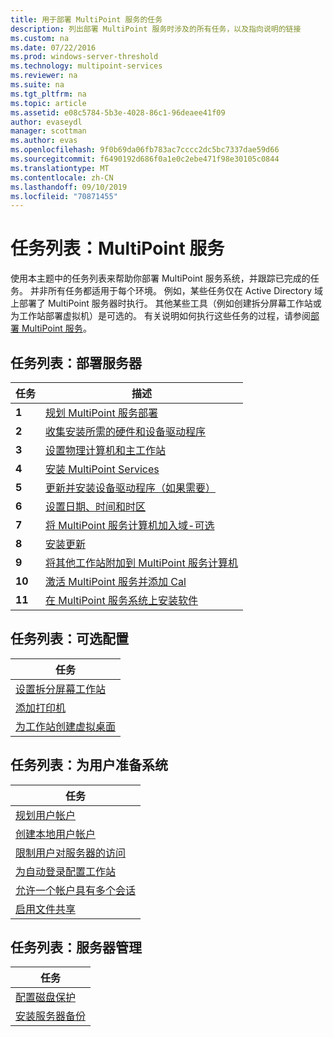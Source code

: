 ```yaml
---
title: 用于部署 MultiPoint 服务的任务
description: 列出部署 MultiPoint 服务时涉及的所有任务，以及指向说明的链接
ms.custom: na
ms.date: 07/22/2016
ms.prod: windows-server-threshold
ms.technology: multipoint-services
ms.reviewer: na
ms.suite: na
ms.tgt_pltfrm: na
ms.topic: article
ms.assetid: e08c5784-5b3e-4028-86c1-96deaee41f09
author: evaseydl
manager: scottman
ms.author: evas
ms.openlocfilehash: 9f0b69da06fb783ac7cccc2dc5bc7337dae59d66
ms.sourcegitcommit: f6490192d686f0a1e0c2ebe471f98e30105c0844
ms.translationtype: MT
ms.contentlocale: zh-CN
ms.lasthandoff: 09/10/2019
ms.locfileid: "70871455"
---
```

# <a name="task-lists-multipoint-services"></a>任务列表：MultiPoint 服务
使用本主题中的任务列表来帮助你部署 MultiPoint 服务系统，并跟踪已完成的任务。 并非所有任务都适用于每个环境。 例如，某些任务仅在 Active Directory 域上部署了 MultiPoint 服务器时执行。 其他某些工具（例如创建拆分屏幕工作站或为工作站部署虚拟机）是可选的。 有关说明如何执行这些任务的过程，请参阅[部署 MultiPoint 服务](deploying-multipoint-services.md)。  
  
## <a name="task-list-deploy-the-server"></a>任务列表：部署服务器  

|任务|描述|  
|--------|---------------|  
|**1**|[规划 MultiPoint 服务部署](planning-a-multipoint-services-deployment.md)|  
|**2**|[收集安装所需的硬件和设备驱动程序](Collect-hardware-and-device-drivers-needed-for-the-installation.md)|  
|**3**|[设置物理计算机和主工作站](Set-up-the-physical-computer-and-primary-station.md)|  
|**4**|[安装 MultiPoint Services](Install-MultiPoint-services.md)|  
|**5**|[更新并安装设备驱动程序（如果需要）](Update-and-install-device-drivers-if-needed.md)|  
|**6**|[设置日期、时间和时区](Set-the-date--time--and-time-zone.md)|  
|**7**|[将 MultiPoint 服务计算机加入域-可选](Join-the-MultiPoint-services-computer-to-a-domain--optional-.md)|  
|**8**|[安装更新](Install-updates.md)|  
|**9**|[将其他工作站附加到 MultiPoint 服务计算机](Attach-additional-stations-to-your-MultiPoint-services-computer.md)|  
|**10**|[激活 MultiPoint 服务并添加 Cal](manage-client-access-licenses-with-multipoint-services.md)|  
|**11**|[在 MultiPoint 服务系统上安装软件](Install-software-on-your-MultiPoint-services-system.md)|  
  
## <a name="task-list-optional-configurations"></a>任务列表：可选配置  
  
|任务|  
|--------|  
|[设置拆分屏幕工作站](Set-up-a-split-screen-station-in-MultiPoint-services.md)|  
|[添加打印机](Add-printers.md)|  
|[为工作站创建虚拟桌面](Create-Windows-10-Enterprise-virtual-desktops-for-stations.md)|  
  
## <a name="task-list-prepare-your-system-for-users"></a>任务列表：为用户准备系统  
  
|任务|  
|--------|  
|[规划用户帐户](Plan-user-accounts-for-your-MultiPoint-services-environment.md)|  
|[创建本地用户帐户](Create-local-user-accounts.md)|  
|[限制用户对服务器的访问](Limit-users--access-to-the-server-in-MultiPoint-services.md)|  
|[为自动登录配置工作站](Configure-stations-for-automatic-logon.md)|  
|[允许一个帐户具有多个会话](Allow-one-account-to-have-multiple-sessions.md)|  
|[启用文件共享](Enable-file-sharing-in-MultiPoint-services.md)|  
  
## <a name="task-list-server-administration"></a>任务列表：服务器管理  
  
|任务|  
|--------|  
|[配置磁盘保护](Configure-Disk-Protection-in-MultiPoint-services.md)|  
|[安装服务器备份](Install-Server-Backup-on-your-MultiPoint-services-computer.md)|